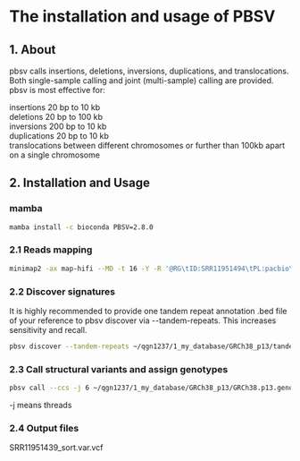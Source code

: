 # The installation and usage of PBSV

## 1. About

pbsv calls insertions, deletions, inversions, duplications, and translocations. Both single-sample calling and joint (multi-sample) calling are provided. pbsv is most effective for:

insertions 20 bp to 10 kb  
deletions 20 bp to 100 kb  
inversions 200 bp to 10 kb  
duplications 20 bp to 10 kb  
translocations between different chromosomes or further than 100kb apart on a single chromosome  

## 2. Installation and Usage

### mamba

```bash
mamba install -c bioconda PBSV=2.8.0
```

### 2.1 Reads mapping

```bash
minimap2 -ax map-hifi --MD -t 16 -Y -R '@RG\tID:SRR11951494\tPL:pacbio\tLB:library\tSM:SRR11951494' /home/qgn1237/qgn1237/1_my_database/GRCh38_p13/minimap2_index/GRCh38.p13.genome.mmi /projects/b1171/qgn1237/2_raw_data/smooth_seq_95_sc_K562_SMRT/SRR11951494/SRR11951494.fastq | samtools sort -@ 16 -m 2G -O BAM -o PC3.bam && samtools index PC3.bam PC3.bai
```

### 2.2 Discover signatures

It is highly recommended to provide one tandem repeat annotation .bed file of your reference to pbsv discover via --tandem-repeats. This increases sensitivity and recall.

```bash
pbsv discover --tandem-repeats ~/qgn1237/1_my_database/GRCh38_p13/tandem_repeats/human_GRCh38_no_alt_analysis_set.trf.bed ./SRR11951439_sort.bam ./SRR11951439_sort.svsig.gz
```

### 2.3 Call structural variants and assign genotypes

```bash
pbsv call --ccs -j 6 ~/qgn1237/1_my_database/GRCh38_p13/GRCh38.p13.genome.fa /home/qgn1237/qgn1237/4_single_cell_SV_chimera/1_smooth_seq_95_sc_K562_SMRT/SRR11951439/SRR11951439_sort.svsig.gz /home/qgn1237/qgn1237/4_single_cell_SV_chimera/1_smooth_seq_95_sc_K562_SMRT/SRR11951439/SRR11951439_sort.var.vcf
```

-j means threads

### 2.4 Output files

SRR11951439_sort.var.vcf

